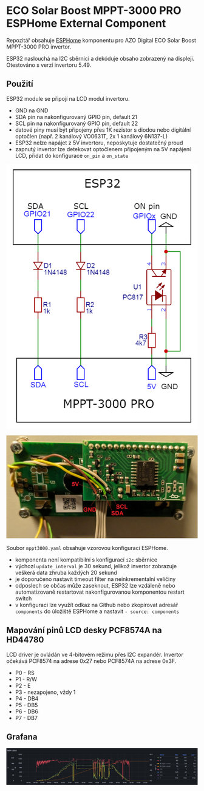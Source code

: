 # ECO Solar Boost MPPT-3000 PRO ESPHome External Component

Repozitář obsahuje [ESPHome](https://esphome.io/) komponentu pro AZO Digital ECO Solar Boost MPPT-3000 PRO invertor.

ESP32 naslouchá na I2C sběrnici a dekóduje obsaho zobrazený na displeji. Otestováno s verzí invertoru 5.49.

## Použití
ESP32 module se připojí na LCD modul invertoru.
 - GND na GND
 - SDA pin na nakonfigurovaný GPIO pin, default 21
 - SCL pin na nakonfigurovaný GPIO pin, default 22
 - datové piny musí být připojeny přes 1K rezistor s diodou nebo digitální optočlen (např. 2 kanálový VO0631T, 2x 1 kanálový 6N137-L)
 - ESP32 nelze napájet z 5V invertoru, neposkytuje dostatečný proud
 - zapnutý invertor lze detekovat optočlenem připojeným na 5V napájení LCD, přidat do konfigurace `on_pin` a `on_state`

![Schematic](./img/Schematic_MPPT3k.png)

![Diagram](./img/MPPT3000-LCD-wire.jpg)

Soubor `mppt3000.yaml` obsahuje vzorovou konfiguraci ESPHome.
 - komponenta není kompatibilní s konfigurací `i2c` sběrnice
 - výchozí `update_interval` je 30 sekund, jelikož invertor zobrazuje veškerá data zhruba každých 20 sekund
 - je doporučeno nastavit timeout filter na neinkrementalní veličiny
 - odposlech se občas může zaseknout, ESP32 lze vzdáleně nebo automatizovaně restartovat nakonfigurovanou komponentou restart switch
 - v konfiguraci lze využít odkaz na Github nebo zkopírovat adresář `components` do úložiště ESPHome a nastavit `- source: components`

## Mapování pinů LCD desky PCF8574A na HD44780
LCD driver je ovládán ve 4-bitovém režimu přes I2C expandér. Invertor očekává PCF8574 na adrese 0x27 nebo PCF8574A na adrese 0x3F.
 - P0 - RS
 - P1 - R/W
 - P2 - E
 - P3 - nezapojeno, vždy 1
 - P4 - DB4
 - P5 - DB5
 - P6 - DB6
 - P7 - DB7

## Grafana
![Grafana](./img/Grafana.JPG)
